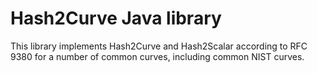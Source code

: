 <!--
SPDX-FileCopyrightText: 2025 The Hash To Curve Authors

SPDX-License-Identifier: EUPL-1.2
-->

# Hash2Curve Java library

This library implements Hash2Curve and Hash2Scalar according to RFC 9380 for a number of common curves, including
common NIST curves.
